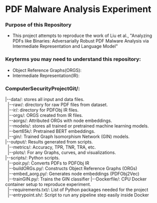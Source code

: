 # PDF Malware Analysis Experiment

### Purpose of this Repository  
- This project attempts to reproduce the work of Liu et al., "Analyzing PDFs like Binaries: Adversarially Robust PDF Malware Analysis via Intermediate Representation and Language Model"


### Keyterms you may need to understand this repository:  
- Object Reference Graphs(ORGS):  
- Intermediate Representation(IR):


### ComputerSecurityProjectGit/:  
|--data/: stores all input and data files.  
&nbsp;&nbsp;|--raw/: directory for raw PDF files from dataset.  
&nbsp;&nbsp;|--ir/: directory for PDFObj IR files.  
&nbsp;&nbsp;|--orgs/: ORGS created from IR files.  
&nbsp;&nbsp;|--aorgs/: Attributed ORGs with node embeddings.  
&nbsp;&nbsp;|--models/: stores all trained or pretrained machine learning models.  
&nbsp;&nbsp;|--bert65k/: Pretrained BERT embeddings.  
&nbsp;&nbsp;|--gin/: Trained Graph Isomorphism Network (GIN) models.  
|--output/: Results generated from scripts.  
&nbsp;&nbsp;|--metrics/: Accuracy, TPR, TNR, TRA, etc.  
&nbsp;&nbsp;|--plots/: For any Graphs, curves, and visualizations.  
|--scripts/: Python scripts.  
&nbsp;&nbsp;|--poir.py/: Converts PDFs to PDFObj IR  
&nbsp;&nbsp;|--buildORGs.py/: Constructs Object Reference Graphs (ORGs)  
&nbsp;&nbsp;|--embed_aorg.py/: Generates node embeddings (PDFObj2Vec)  
&nbsp;&nbsp;|--trainGIN.py/: Trains the GIN classifier
|--Dockerfile/: CPU Docker container setup to reproduce experiment.  
&nbsp;&nbsp;|--requirements.txt/: List of Python packages needed for the project  
&nbsp;&nbsp;|--entrypoint.sh/: Script to run any pipeline step easily inside Docker
